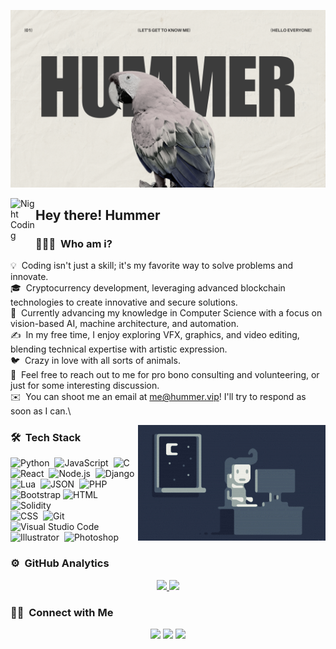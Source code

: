 ![Hummer Banner](https://raw.githubusercontent.com/HummerOp/HummerOp/refs/heads/main/assets/Banner.png)

<img alt="Night Coding" src="./assets/Hand%20Wave.gif" width='40' align="left"/><h2>Hey there! Hummer</h2>

<!-- ## 👋 &nbsp;Hi there! I'm Hummer -->

### 👨🏻‍💻 &nbsp;Who am i?

💡 &nbsp;Coding isn't just a skill; it's my favorite way to solve problems and innovate.\
🎓 &nbsp;Cryptocurrency development, leveraging advanced blockchain technologies to create innovative and secure solutions.\
🌱 &nbsp;Currently advancing my knowledge in Computer Science with a focus on vision-based AI, machine architecture, and automation.\
✍️ &nbsp;In my free time, I enjoy exploring VFX, graphics, and video editing, blending technical expertise with artistic expression.\
🐦 &nbsp;Crazy in love with all sorts of animals.\
💬 &nbsp;Feel free to reach out to me for pro bono consulting and volunteering, or just for some interesting discussion.\
✉️ &nbsp;You can shoot me an email at me@hummer.vip! I'll try to respond as soon as I can.\

<img alt="Night Coding" src="https://raw.githubusercontent.com/AVS1508/AVS1508/master/assets/Night-Coding.gif" align="right"/>

### 🛠 &nbsp;Tech Stack

![Python](https://img.shields.io/badge/-Python-05122A?style=flat&logo=python)&nbsp;
![JavaScript](https://img.shields.io/badge/-JavaScript-05122A?style=flat&logo=javascript)&nbsp;
![C](https://img.shields.io/badge/-C-05122A?style=flat&logo=C&logoColor=A8B9CC)&nbsp;
![React](https://img.shields.io/badge/-React-05122A?style=flat&logo=react)&nbsp;
![Node.js](https://img.shields.io/badge/-Node.js-05122A?style=flat&logo=node.js)&nbsp;
![Django](https://img.shields.io/badge/-Django-05122A?style=flat&logo=django&logoColor=092E20)&nbsp;\
![Lua](https://img.shields.io/badge/Lua-%232C2D72.svg?logo=lua&logoColor=white)&nbsp;
![JSON](https://img.shields.io/badge/JSON-000?logo=json&logoColor=fff)&nbsp;
![PHP](https://img.shields.io/badge/php-%23777BB4.svg?&logo=php&logoColor=white)&nbsp;
![Bootstrap](https://img.shields.io/badge/-Bootstrap-05122A?style=flat&logo=bootstrap&logoColor=563D7C)
![HTML](https://img.shields.io/badge/-HTML-05122A?style=flat&logo=HTML5)&nbsp;
![Solidity](https://img.shields.io/badge/Solidity-363636?logo=solidity&logoColor=fff)\
![CSS](https://img.shields.io/badge/-CSS-05122A?style=flat&logo=CSS3&logoColor=1572B6)&nbsp;
![Git](https://img.shields.io/badge/-Git-05122A?style=flat&logo=git)&nbsp;
![Visual Studio Code](https://img.shields.io/badge/-Visual%20Studio%20Code-05122A?style=flat&logo=visual-studio-code&logoColor=007ACC)&nbsp;
![Illustrator](https://img.shields.io/badge/-Illustrator-05122A?style=flat&logo=adobe-illustrator)&nbsp;
![Photoshop](https://img.shields.io/badge/-Photoshop-05122A?style=flat&logo=adobe-photoshop)&nbsp;

### ⚙️ &nbsp;GitHub Analytics

<p align="center">
<a href="https://github.com/HummerOp">
  <img height="180em" src="https://github-readme-stats-eight-theta.vercel.app/api?username=HummerOp&show_icons=true&theme=algolia&include_all_commits=true&count_private=true"/>
  <img height="180em" src="https://github-readme-stats-eight-theta.vercel.app/api/top-langs/?username=HummerOp&layout=compact&langs_count=8&theme=algolia"/>
</a>
</p>

### 🤝🏻 &nbsp;Connect with Me

<p align="center">
<a href="hummer.vip"><img src="https://img.shields.io/badge/-hummer.vip-3423A6?style=flat&logo=Google-Chrome&logoColor=white"/></a>
<a href="mailto:me@hummer.vip"><img src="https://img.shields.io/badge/-me@hummer.vip-D14836?style=flat&logo=Gmail&logoColor=white"/></a>
<a href="discordapp.com/users/938729215421976677"><img src="https://img.shields.io/badge/-@itshummer-3423A6?style=flat&logo=Discord&logoColor=white"/></a>
</p>

